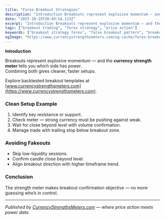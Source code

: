 ```yaml
---
title: "Forex Breakout Strategies"
description: "Introduction Breakouts represent explosive momentum — and the currency strength meter tells you which side has power..."
date: "2025-10-19T20:40:54.123Z"
excerpt: "Introduction Breakouts represent explosive momentum — and the currency strength meter tells you which side has power. Combining both gives cleaner, faster setups. Explore backtested breakout templates at [www.currencystrengthsmeters.com](https://www.currencystrengthsmeters.com). Clean Setup Example 1. Identify key resistance or support. 2. Check meter — strong currency must be pushing against weak. 3...."
tags: ["breakout trading", "forex strategy", "price action"]
keywords: ["breakout strategy forex", "false breakout pattern", "breakout confirmation tools", "volume breakout analysis", "strength-based breakouts"]
ogImage: "https://www.currencystrengthsmeters.com/og-cache/forex-breakout-strategies.jpg"
---
```

**Introduction**

Breakouts represent explosive momentum — and the **currency strength meter** tells you which side has power.  
Combining both gives cleaner, faster setups.

Explore backtested breakout templates at [www.currencystrengthsmeters.com](https://www.currencystrengthsmeters.com).

### Clean Setup Example

1. Identify key resistance or support.  
2. Check meter — strong currency must be pushing against weak.  
3. Wait for close beyond level with volume confirmation.  
4. Manage trade with trailing stop below breakout zone.

### Avoiding Fakeouts

- Skip low-liquidity sessions.  
- Confirm candle close beyond level.  
- Align breakout direction with higher timeframe trend.

### Conclusion

The strength meter makes breakout confirmation objective — no more guessing who’s in control.

---

*Published by [CurrencyStrengthsMeters.com](https://www.currencystrengthsmeters.com) — where price action meets power data.*
